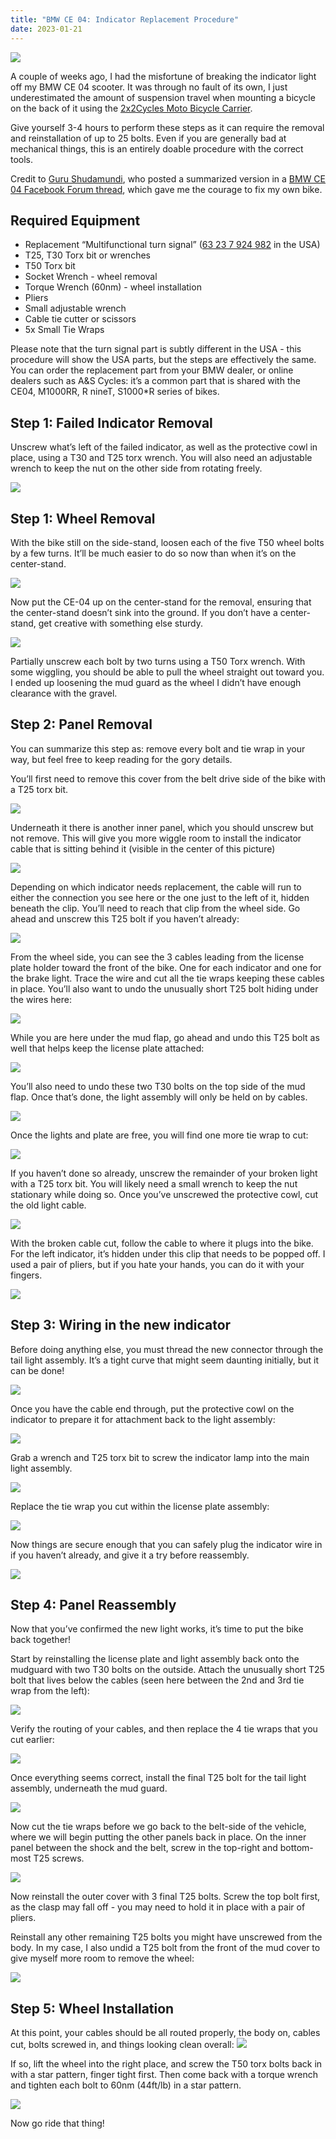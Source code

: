 ```yaml
---
title: "BMW CE 04: Indicator Replacement Procedure"
date: 2023-01-21
---
```

![](https://i.snap.as/fKnZboqD.jpg)

A couple of weeks ago, I had the misfortune of breaking the indicator light off my BMW CE 04 scooter. It was through no fault of its own, I just underestimated the amount of suspension travel when mounting a bicycle on the back of it using the [2x2Cycles Moto Bicycle Carrier](https://www.2x2cycles.com/product/moto-bicycle-rack/).

Give yourself 3-4 hours to perform these steps as it can require the removal and reinstallation of up to 25 bolts. Even if you are generally bad at mechanical things, this is an entirely doable procedure with the correct tools.

Credit to [Guru Shudamundi](https://www.facebook.com/groups/417926070093644/user/100067534426885/), who posted a summarized version in a [BMW CE 04 Facebook Forum thread](https://www.facebook.com/groups/417926070093644/posts/598112305408352/), which gave me the courage to fix my own bike.

<!--more-->

## Required Equipment

* Replacement “Multifunctional turn signal” ([63 23 7 924 982](https://www.ascycles.com/Products/ProductID/71676) in the USA)
* T25, T30 Torx bit or wrenches
* T50 Torx bit
* Socket Wrench - wheel removal
* Torque Wrench (60nm) - wheel installation
* Pliers
* Small adjustable wrench
* Cable tie cutter or scissors
* 5x Small Tie Wraps

Please note that the turn signal part is subtly different in the USA - this procedure will show the USA parts, but the steps are effectively the same. You can order the replacement part from your BMW dealer, or online dealers such as A&S Cycles: it’s a common part that is shared with the CE04, M1000RR, R nineT,  S1000\*R series of bikes.

## **Step 1: Failed Indicator Removal**

Unscrew what’s left of the failed indicator, as well as the protective cowl in place, using a T30 and T25 torx wrench. You will also need an adjustable wrench to keep the nut on the other side from rotating freely.

![](https://i.snap.as/sVS3tp1i.jpg)

## **Step 1: Wheel Removal**

With the bike still on the side-stand, loosen each of the five T50 wheel bolts by a few turns. It’ll be much easier to do so now than when it’s on the center-stand.

![](https://i.snap.as/ZGNcecNR.jpg)

Now put the CE-04 up on the center-stand for the removal, ensuring that the center-stand doesn’t sink into the ground. If you don’t have a center-stand, get creative with something else sturdy.

![](https://i.snap.as/4zaQu1KI.jpg)

Partially unscrew each bolt by two turns using a T50 Torx wrench. With some wiggling, you should be able to pull the wheel straight out toward you. I ended up loosening the mud guard as the wheel I didn’t have enough clearance with the gravel.

## **Step 2: Panel Removal**

You can summarize this step as: remove every bolt and tie wrap in your way, but feel free to keep reading for the gory details.

You’ll first need to remove this cover from the belt drive side of the bike with a T25 torx bit.

![](https://i.snap.as/344QGuvJ.jpg)

Underneath it there is another inner panel, which you should unscrew but not remove. This will give you more wiggle room to install the indicator cable that is sitting behind it (visible in the center of this picture)

![](https://i.snap.as/ZvT3OjJt.jpg)

Depending on which indicator needs replacement, the cable will run to either the connection you see here or the one just to the left of it, hidden beneath the clip. You’ll need to reach that clip from the wheel side. Go ahead and unscrew this T25 bolt if you haven’t already:

![](https://i.snap.as/Zfu75H5l.jpg)

From the wheel side, you can see the 3 cables leading from the license plate holder toward the front of the bike. One for each indicator and one for the brake light. Trace the wire and cut all the tie wraps keeping these cables in place. You’ll also want to undo the unusually short T25 bolt hiding under the wires here:

![](https://i.snap.as/5bmpgtQL.jpg)

While you are here under the mud flap, go ahead and undo this T25 bolt as well that helps keep the license plate attached:

![](https://i.snap.as/zGzygCx0.jpg)

You’ll also need to undo these two T30 bolts on the top side of the mud flap. Once that’s done, the light assembly will only be held on by cables.

![](https://i.snap.as/KMMwEzE9.jpg)

Once the lights and plate are free, you will find one more tie wrap to cut:

![](https://i.snap.as/E2Hvi2cT.jpg)

If you haven’t done so already, unscrew the remainder of your broken light with a T25 torx bit. You will likely need a small wrench to keep the nut stationary while doing so. Once you’ve unscrewed the protective cowl,  cut the old light cable.

![](https://i.snap.as/YRgPWys8.jpg)

With the broken cable cut, follow the cable to where it plugs into the bike. For the left indicator, it’s hidden under this clip that needs to be popped off. I used a pair of pliers, but if you hate your hands, you can do it with your fingers.

![](https://i.snap.as/OVu33Khx.jpg)

## **Step 3: Wiring in the new indicator**

Before doing anything else, you must thread the new connector through the tail light assembly. It’s a tight curve that might seem daunting initially, but it can be done!

![](https://i.snap.as/DG8HTx8F.jpg)

Once you have the cable end through, put the protective cowl on the indicator to prepare it for attachment back to the light assembly:

![](https://i.snap.as/aVrr5tdj.jpg)

Grab a wrench and T25 torx bit to screw the indicator lamp into the main light assembly.

![](https://i.snap.as/moRnxpkr.jpg)

Replace the tie wrap you cut within the license plate assembly:

![](https://i.snap.as/xqcArPAk.jpg)

Now things are secure enough that you can safely plug the indicator wire in if you haven’t already, and give it a try before reassembly.

![](https://i.snap.as/VatboiFr.jpg)

## **Step 4: Panel Reassembly**

Now that you’ve confirmed the new light works, it’s time to put the bike back together!

Start by reinstalling the license plate and light assembly back onto the mudguard with two T30 bolts on the outside. Attach the unusually short T25 bolt that lives below the cables (seen here between the 2nd and 3rd tie wrap from the left):

![](https://i.snap.as/p30OhcUV.jpg)

Verify the routing of your cables, and then replace the 4 tie wraps that you cut earlier:

![](https://i.snap.as/A8wLY6E3.jpg)

Once everything seems correct, install the final T25 bolt for the tail light assembly, underneath the mud guard.

![](https://i.snap.as/LRhZrcBj.jpg)

Now cut the tie wraps before we go back to the belt-side of the vehicle, where we will begin putting the other panels back in place. On the inner panel between the shock and the belt, screw in the top-right and bottom-most T25 screws.

![](https://i.snap.as/9SME1luq.jpg)

Now reinstall the outer cover with 3 final T25 bolts. Screw the top bolt first, as the clasp may fall off - you may need to hold it in place with a pair of pliers.

Reinstall any other remaining T25 bolts you might have unscrewed from the body. In my case, I also undid a T25 bolt from the front of the mud cover to give myself more room to remove the wheel:

![](https://i.snap.as/gCcvzzJO.jpg)

## **Step 5: Wheel Installation**

At this point, your cables should be all routed properly, the body on, cables cut, bolts screwed in, and things looking clean overall:
![](https://i.snap.as/BwCS94o1.jpg)

If so, lift the wheel into the right place, and screw the T50 torx bolts back in with a star pattern, finger tight first. Then come back with a torque wrench and tighten each bolt to 60nm (44ft/lb) in a star pattern.

![](https://i.snap.as/h7iwTtGE.jpg)

Now go ride that thing!